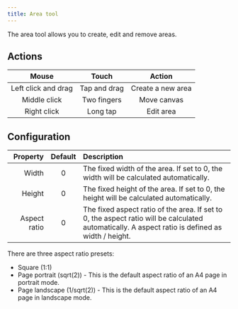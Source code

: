 ```yaml
---
title: Area tool
---
```


The area tool allows you to create, edit and remove areas.

## Actions

|        Mouse        |     Touch    |       Action      |
| :-----------------: | :----------: | :---------------: |
| Left click and drag | Tap and drag | Create a new area |
|     Middle click    |  Two fingers |    Move canvas    |
|     Right click     |   Long tap   |     Edit area     |

## Configuration

|     Property | Default | Description                                                                                                                                                                                      |
| -----------: | :-----: | :----------------------------------------------------------------------------------------------------------------------------------------------------------------------------------------------- |
|        Width |    0    | The fixed width of the area. If set to 0, the width will be calculated automatically.                                                                            |
|       Height |    0    | The fixed height of the area. If set to 0, the height will be calculated automatically.                                                                          |
| Aspect ratio |    0    | The fixed aspect ratio of the area. If set to 0, the aspect ratio will be calculated automatically. A aspect ratio is defined as width / height. |

There are three aspect ratio presets:

- Square (1:1)
- Page portrait (sqrt(2)) - This is the default aspect ratio of an A4 page in portrait mode.
- Page landscape (1/sqrt(2)) - This is the default aspect ratio of an A4 page in landscape mode.
